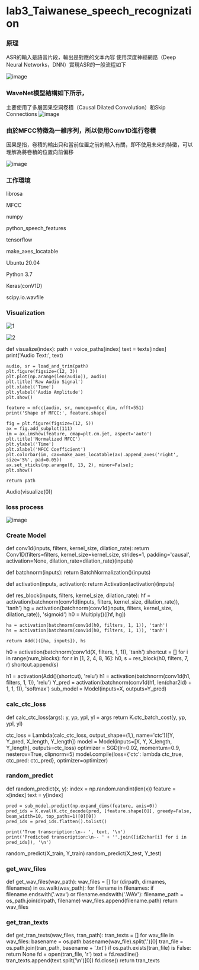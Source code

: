 # lab3_Taiwanese_speech_recognization



### 原理
ASR的輸入是語音片段，輸出是對應的文本內容
使用深度神經網路（Deep Neural Networks，DNN）實現ASR的一般流程如下

![image](https://user-images.githubusercontent.com/93765298/149614091-df03b67f-b4c9-475e-9c42-4c21f5d6199f.png)


### WaveNet模型結構如下所示，
主要使用了多層因果空洞卷積（Causal Dilated Convolution）和Skip Connections
![image](https://user-images.githubusercontent.com/93765298/149614101-4991cf64-4a15-4ed2-9b5d-f130c10b9163.png)



### 由於MFCC特徵為一維序列，所以使用Conv1D進行卷積
因果是指，卷積的輸出只和當前位置之前的輸入有關，即不使用未來的特徵，可以理解為將卷積的位置向前偏移

![image](https://user-images.githubusercontent.com/93765298/149614060-eb7fd8c3-0608-49d5-9c8c-9b0c2282c5bf.png)



### 工作環境

librosa

MFCC

numpy

python_speech_features

tensorflow

make_axes_locatable

Ubuntu 20.04

Python 3.7

Keras(conV1D)

scipy.io.wavfile



### Visualization
![1](https://user-images.githubusercontent.com/93765298/149708826-d8301113-f478-4bee-9eaa-3fdb68b58e0e.png)


![2](https://user-images.githubusercontent.com/93765298/149708841-93ac32a2-1673-409e-9363-0f588467cf4d.png)



def visualize(index):
    path = voice_paths[index]
    text = texts[index]
    print('Audio Text:', text)
    
    audio, sr = load_and_trim(path)
    plt.figure(figsize=(12, 3))
    plt.plot(np.arange(len(audio)), audio)
    plt.title('Raw Audio Signal')
    plt.xlabel('Time')
    plt.ylabel('Audio Amplitude')
    plt.show()
    
    feature = mfcc(audio, sr, numcep=mfcc_dim, nfft=551)
    print('Shape of MFCC:', feature.shape)
    
    fig = plt.figure(figsize=(12, 5))
    ax = fig.add_subplot(111)
    im = ax.imshow(feature, cmap=plt.cm.jet, aspect='auto')
    plt.title('Normalized MFCC')
    plt.ylabel('Time')
    plt.xlabel('MFCC Coefficient')
    plt.colorbar(im, cax=make_axes_locatable(ax).append_axes('right', size='5%', pad=0.05))
    ax.set_xticks(np.arange(0, 13, 2), minor=False);
    plt.show()
    
    return path

Audio(visualize(0))

### loss process
![image](https://user-images.githubusercontent.com/93765298/149747606-a0f55ee9-1bcf-43ca-bb0b-1c0777697648.png)


### Create Model
def conv1d(inputs, filters, kernel_size, dilation_rate):
    return Conv1D(filters=filters, kernel_size=kernel_size, strides=1, padding='causal', activation=None, dilation_rate=dilation_rate)(inputs)

def batchnorm(inputs):
    return BatchNormalization()(inputs)

def activation(inputs, activation):
    return Activation(activation)(inputs)

def res_block(inputs, filters, kernel_size, dilation_rate):
    hf = activation(batchnorm(conv1d(inputs, filters, kernel_size, dilation_rate)), 'tanh')
    hg = activation(batchnorm(conv1d(inputs, filters, kernel_size, dilation_rate)), 'sigmoid')
    h0 = Multiply()([hf, hg])
    
    ha = activation(batchnorm(conv1d(h0, filters, 1, 1)), 'tanh')
    hs = activation(batchnorm(conv1d(h0, filters, 1, 1)), 'tanh')
    
    return Add()([ha, inputs]), hs

h0 = activation(batchnorm(conv1d(X, filters, 1, 1)), 'tanh')
shortcut = []
for i in range(num_blocks):
    for r in [1, 2, 4, 8, 16]:
        h0, s = res_block(h0, filters, 7, r)
        shortcut.append(s)

h1 = activation(Add()(shortcut), 'relu')
h1 = activation(batchnorm(conv1d(h1, filters, 1, 1)), 'relu')
Y_pred = activation(batchnorm(conv1d(h1, len(char2id) + 1, 1, 1)), 'softmax')
sub_model = Model(inputs=X, outputs=Y_pred)


### calc_ctc_loss
def calc_ctc_loss(args):
    y, yp, ypl, yl = args
    return K.ctc_batch_cost(y, yp, ypl, yl)

ctc_loss = Lambda(calc_ctc_loss, output_shape=(1,), name='ctc')([Y, Y_pred, X_length, Y_length])
model = Model(inputs=[X, Y, X_length, Y_length], outputs=ctc_loss)
optimizer = SGD(lr=0.02, momentum=0.9, nesterov=True, clipnorm=5)
model.compile(loss={'ctc': lambda ctc_true, ctc_pred: ctc_pred}, optimizer=optimizer)

### random_predict
def random_predict(x, y):
    index = np.random.randint(len(x))
    feature = x[index]
    text = y[index]
    
    pred = sub_model.predict(np.expand_dims(feature, axis=0))
    pred_ids = K.eval(K.ctc_decode(pred, [feature.shape[0]], greedy=False, beam_width=10, top_paths=1)[0][0])
    pred_ids = pred_ids.flatten().tolist()
    
    print('True transcription:\n-- ', text, '\n')
    print('Predicted transcription:\n-- ' + ''.join([id2char[i] for i in pred_ids]), '\n')

random_predict(X_train, Y_train)
random_predict(X_test, Y_test)

### get_wav_files
def get_wav_files(wav_path):
     wav_files = []
     for (dirpath, dirnames, filenames) in os.walk(wav_path):
         for filename in filenames:
            if filename.endswith('.wav') or filename.endswith('.WAV'):
               filename_path = os_path.join(dirpath, filename)
               wav_files.append(filename.path)
return wav_files

### get_tran_texts
def get_tran_texts(wav_files, tran_path):
     tran_texts = []
     for wav_file in wav_files:
          basename = os.path.basename(wav_file).split('.')[0]
          tran_file = os.path.join(tran_path, basename + '.txt')
          if os.path.exists(tran_file) is False:
             return None
         fd = open(tran_file, 'r')
         text = fd.readline()
         tran_texts.append(text.split('\n')[0])
         fd.close()
return tran_texts
